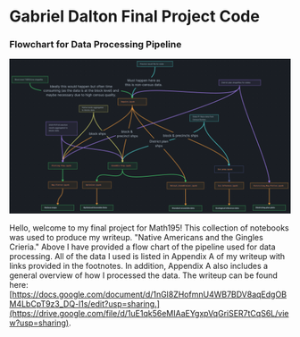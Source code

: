 # Gabriel Dalton Final Project Code

### Flowchart for Data Processing Pipeline
![alt text](Pipeline.png)


Hello, welcome to my final project for Math195! This collection of notebooks was used to produce my writeup. "Native Americans and the Gingles Crieria." Above I have provided a flow chart of the pipeline used for data processing. All of the data I used is listed in Appendix A of my writeup with links provided in the footnotes. In addition, Appendix A also includes a general overview of how I processed the data. The writeup can be found here: [https://docs.google.com/document/d/1nGl8ZHofmnU4WB7BDV8aqEdgOBM4LbCpT9z3_DQ-l1s/edit?usp=sharing.](https://drive.google.com/file/d/1uE1qk56eMIAaEYgxpVqGriSER7tCqS6L/view?usp=sharing).


